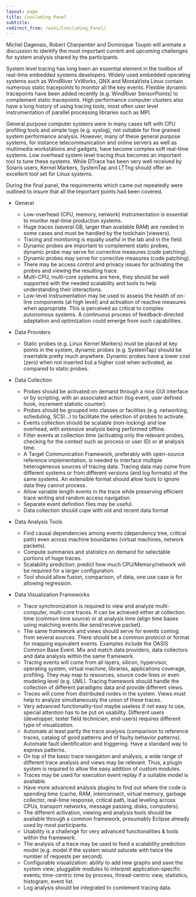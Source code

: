 ```yaml
---
layout: page
title: Concluding Panel
subtitle: 
redirect_from: /wiki/Concluding_Panel/
---
```


Michel Dagenais, Robert Charpentier and Dominique Toupin will animate a discussion to identify the most important current and upcoming challenges for system analysis shared by the participants.

System level tracing has long been an essential element in the toolbox of real-time embedded systems developers. Widely used embedded operating systems such as WindRiver VxWorks, QNX and MontaVista Linux contain numerous static tracepoints to monitor all the key events. Flexible dynamic tracepoints have been added recently (e.g. WindRiver SensorPoints) to complement static tracepoints. High performance computer clusters also have a long history of using tracing tools, most often user level instrumentation of parallel processing libraries such as MPI.

General purpose computer systems were in many cases left with CPU profiling tools and simple logs (e.g. syslog), not suitable for fine grained system performance analysis. However, many of these general purpose systems, for instance telecommunication and online servers as well as multimedia workstations and gadgets, have become complex soft real-time systems. Low overhead system level tracing thus becomes an important tool to tune these systems. While DTrace has been very well received by Solaris users, Kernel Markers, SystemTap and LTTng should offer an excellent tool set for Linux systems.

During the final panel, the requirements which came out repeatedly were outlined to insure that all the important points had been covered.

* General
  * Low-overhead (CPU, memory, network) instrumentation is essential to monitor real-time production systems.
  * Huge traces (several GB, larger than available RAM) are needed in some cases and must be handled by the toolchain (viewers).
  * Tracing and monitoring is equally useful in the lab and in the field.
  * Dynamic probes are important to complement static probes, dynamic probe may serve for corrective measures (code patching).
  * Dynamic probes may serve for corrective measures (code patching).
  * There may be access control and privacy issues for activating the probes and viewing the resulting trace.
  * Multi-CPU, multi-core systems are here, they should be well supported with the needed scalability and tools to help understanding their interactions.
  * Low-level instrumentation may be used to assess the health of on-line components (at high level) and activation of reactive measures when appropriate. This is perceived as critical to complex autonomous systems. A continuous process of feedback-directed adaptation and optimization could emerge from such capabilities.

* Data Providers
  * Static probes (e.g. Linux Kernel Markers) must be placed at key points in the system, dynamic probes (e.g. SystemTap) should be insertable pretty much anywhere. Dynamic probes have a lower cost (zero) when not inserted but a higher cost when activated, as compared to static probes.

* Data Collection
  * Probes should be activated on demand through a nice GUI interface or by scripting, with an associated action (log event, user defined hook, increment statistic counter).
  * Probes should be grouped into classes or facilities (e.g. networking, scheduling, SCSI...) to facilitate the selection of probes to activate.
  * Events collection should be scalable (non-locking) and low overhead, with extensive analysis being performed offline.
  * Filter events at collection time (activating only the relevant probes, checking for the context such as process or user ID) or at analysis time.
  * A Target Communication Framework, preferably with open-source reference implementation, is needed to interface multiple heterogeneous sources of tracing data. Tracing data may come from different systems or from different versions (and log formats) of the same systems. An extensible format should allow tools to ignore data they cannot process.
  * Allow variable length events in the trace while preserving efficient trace writing and random access navigation.
  * Separate event definition files may be useful.
  * Data collection should cope with old and recent data format

* Data Analysis Tools
  * Find causal dependencies among events (dependency tree, critical path) even across machine boundaries (virtual machines, network packets).
  * Compute summaries and statistics on demand for selectable portions of huge traces.
  * Scalability prediction: predict how much CPU/Memory/network will be required for a larger configuration.
  * Tool should allow fusion, comparison, of data, one use case is for allowing regression.

* Data Visualization Frameworks
  * Trace synchronization is required to view and analyze multi-computer, multi-core traces. It can be achieved either at collection time (common time source) or at analysis time (align time bases using matching events like send/receive packet).
  * The same framework and views should serve for events coming from several sources. There should be a common protocol or format for mapping equivalent events. Examples include the OASIS Common Base Event. Mix and match data providers, data collectors and data analysis within the same framework.
  * Tracing events will come from all layers, silicon, hypervisor, operating system, virtual machine, libraries, applications coverage, profiling. They may map to resources, source code lines or even modeling level (e.g. UML). Tracing framework should handle the collection of different paradigms data and provide different views.
  * Traces will come from distributed nodes in the system. Views must help to analyze simultaneously the union of these traces.
  * Very advanced functionality-tool maybe useless if not easy to use, special attention has to be put on usability. Different users (developper, tester field technicien, end-users) requires different type of visualization.
  * Automate at least partly the trace analysis (comparison to reference traces, catalog of good patterns and of faulty behavior patterns). Automate fault identification and triggering. Have a standard way to express patterns.
  * On top of the basic trace navigation and analysis, a wide range of different trace analysis and views may be relevant. Thus, a plugin system is required to allow the easy addition of custom modules.
  * Traces may be used for execution event replay if a suitable model is available.
  * Have more advanced analysis plugins to find out where the code is spending time (cache, RAM, interconnect, virtual memory, garbage collector, real-time response, critical path, load leveling across CPUs, transport networks, message passing, disks, computers).
  * The different activation, viewing and analysis tools should be available through a common framework, presumably Eclipse already used by most participants.
  * Usability is a challenge for very advanced functionalities & tools within the framework.
  * The analysis of a trace may be used to feed a scalability prediction model (e.g. model if the system would saturate with twice the number of requests per second).
  * Configurable visualization: ability to add new graphs and save the system view; pluggable modules to interpret application-specific events; time-centric time by process, thread-centric view, statistics, histogram, event list.
  * Log analysis should be integrated to comlement tracing data.
